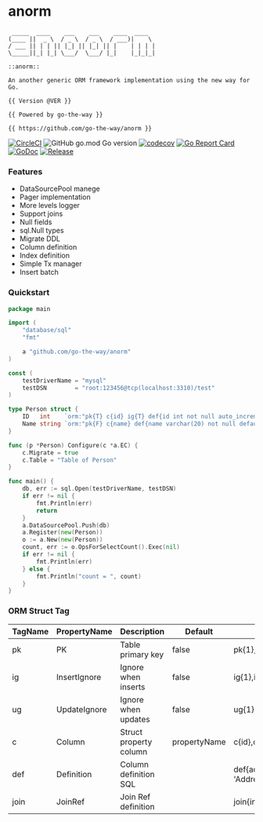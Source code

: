 # anorm

```
 _____  ____    ___    ___    ____  ____  
(____ ||  _ \  / _ \  / _ \  / ___)|    \ 
/ ___ || | | || |_| || |_| || |    | | | |
\_____||_| |_| \___/  \___/ |_|    |_|_|_|

::anorm:: 

An another generic ORM framework implementation using the new way for Go.

{{ Version @VER }}

{{ Powered by go-the-way }}

{{ https://github.com/go-the-way/anorm }}

```

[![CircleCI](https://circleci.com/gh/go-the-way/anorm/tree/main.svg?style=shield)](https://circleci.com/gh/go-the-way/anorm/tree/main)
![GitHub go.mod Go version](https://img.shields.io/github/go-mod/go-version/go-the-way/anorm)
[![codecov](https://codecov.io/gh/go-the-way/anorm/branch/main/graph/badge.svg?token=8MAR3J959H)](https://codecov.io/gh/go-the-way/anorm)
[![Go Report Card](https://goreportcard.com/badge/github.com/go-the-way/anorm)](https://goreportcard.com/report/github.com/go-the-way/anorm)
[![GoDoc](https://pkg.go.dev/badge/github.com/go-the-way/anorm?status.svg)](https://pkg.go.dev/github.com/go-the-way/anorm?tab=doc)
[![Release](https://img.shields.io/github/release/go-the-way/anorm.svg?style=flat-square)](https://github.com/go-the-way/anorm/releases)


### Features
- DataSourcePool manege
- Pager implementation
- More levels logger
- Support joins
- Null fields
- sql.Null types
- Migrate DDL
- Column definition
- Index definition
- Simple Tx manager
- Insert batch

### Quickstart

```go
package main

import (
	"database/sql"
	"fmt"

	a "github.com/go-the-way/anorm"
)

const (
	testDriverName = "mysql"
	testDSN        = "root:123456@tcp(localhost:3310)/test"
)

type Person struct {
	ID   int    `orm:"pk{T} c{id} ig{T} def{id int not null auto_increment comment 'ID'}"`
	Name string `orm:"pk{F} c{name} def{name varchar(20) not null default 'Coco' comment 'Name'}"`
}

func (p *Person) Configure(c *a.EC) {
	c.Migrate = true
	c.Table = "Table of Person"
}

func main() {
	db, err := sql.Open(testDriverName, testDSN)
	if err != nil {
		fmt.Println(err)
		return
	}
	a.DataSourcePool.Push(db)
	a.Register(new(Person))
	o := a.New(new(Person))
	count, err := o.OpsForSelectCount().Exec(nil)
	if err != nil {
		fmt.Println(err)
	} else {
		fmt.Println("count = ", count)
	}
}
```

### ORM Struct Tag

| TagName | PropertyName | Description            | Default      | Example                                              |
|---------|--------------|------------------------|--------------|------------------------------------------------------|
| pk      | PK           | Table primary key      | false        | pk{1},pk{t},pk{T},pk{true},pk{TRUE},pk{True}         |
| ig      | InsertIgnore | Ignore when inserts    | false        | ig{1},ig{t},ig{T},ig{true},ig{TRUE},ig{True}         |
| ug      | UpdateIgnore | Ignore when updates    | false        | ug{1},ug{t},ug{T},ug{true},ug{TRUE},ug{True}         |
| c       | Column       | Struct property column | propertyName | c{id},c{hello_world},c{halo_1234},c{WorldHa}         |
| def     | Definition   | Column definition SQL  |              | def{address varchar(100) not null comment 'Address'} |
| join    | JoinRef      | Join Ref definition    |              | join{inner,self_id,rel_table,rel_id,rel_name}        |
